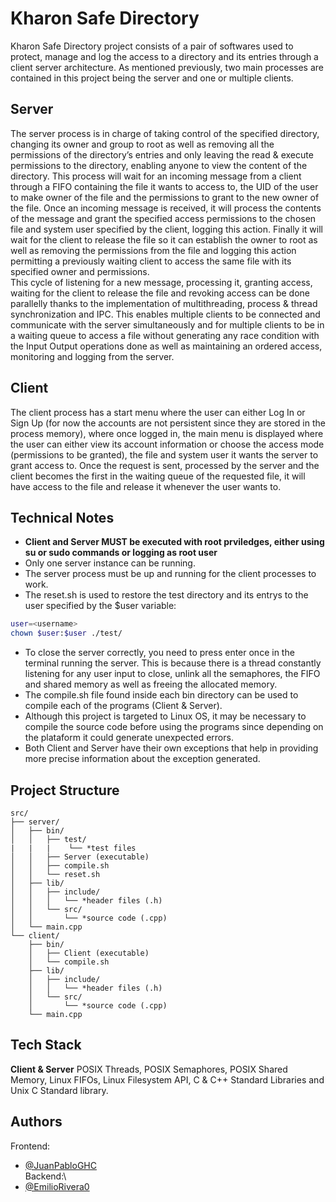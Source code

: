 # Kharon Safe Directory
Kharon Safe Directory project consists of a pair of softwares used to protect, manage and log the access to a directory and its entries through a client server architecture. As mentioned previously, two main processes are contained in this project being the server and one or multiple clients.

## Server
The server process is in charge of taking control of the specified directory, changing its owner and group to root as well as removing all the permissions of the directory’s entries and only leaving the read & execute permissions to the directory, enabling anyone to view the content of the directory. This process will wait for an incoming message from a client through a FIFO containing the file it wants to access to, the UID of the user to make owner of the file and the permissions to grant to the new owner of the file. Once an incoming message is received, it will process the contents of the message and grant the specified access permissions to the chosen file and system user specified by the client, logging this action. Finally it will wait for the client to release the file so it can establish the owner to root as well as removing the permissions from the file and logging this action permitting a previously waiting client to access the same file with its specified owner and permissions.\
This cycle of listening for a new message, processing it, granting access, waiting for the client to release the file and revoking access can be done parallelly thanks to the implementation of multithreading, process & thread synchronization and IPC. This enables multiple clients to be connected and communicate with the server simultaneously and for multiple clients to be in a waiting queue to access a file without generating any race condition with the Input Output operations done as well as maintaining an ordered access, monitoring and logging from the server.

## Client
The client process has a start menu where the user can either Log In or Sign Up (for now the accounts are not persistent since they are stored in the process memory), where once logged in, the main menu is displayed where the user can either view its account information or choose the access mode (permissions to be granted), the file and system user it wants the server to grant access to. Once the request is sent, processed by the server and the client becomes the first in the waiting queue of the requested file, it will have access to the file and release it whenever the user wants to.

## Technical Notes
- **Client and Server MUST be executed with root prviledges, either using su or sudo commands or logging as root user**
- Only one server instance can be running.
- The server process must be up and running for the client processes to work.
- The reset.sh is used to restore the test directory and its entrys to the user specified by the $user variable:
```bash
user=<username>
chown $user:$user ./test/
```
- To close the server correctly, you need to press enter once in the terminal running the server. This is because there is a thread constantly listening for any user input to close, unlink all the semaphores, the FIFO and shared memory as well as freeing the allocated memory.
- The compile.sh file found inside each bin directory can be used to compile each of the programs (Client & Server).
- Although this project is targeted to Linux OS, it may be necessary to compile the source code before using the programs since depending on the plataform it could generate unexpected errors.
- Both Client and Server have their own exceptions that help in providing more precise information about the exception generated.

## Project Structure
```
src/
├── server/
│   ├── bin/
│   │   ├── test/
|   |   |    └── *test files
│   │   ├── Server (executable)
│   │   ├── compile.sh
│   │   └── reset.sh
│   ├── lib/
│   │   ├── include/
│   │   │   └── *header files (.h)
│   │   └── src/
│   │       └── *source code (.cpp)
│   └── main.cpp
└── client/
    ├── bin/
    │   ├── Client (executable)
    │   └── compile.sh
    ├── lib/
    │   ├── include/
    │   │   └── *header files (.h)
    │   └── src/
    │       └── *source code (.cpp)
    └── main.cpp
```

## Tech Stack

**Client & Server** POSIX Threads, POSIX Semaphores, POSIX Shared Memory, Linux FIFOs, Linux Filesystem API, C & C++ Standard Libraries and Unix C Standard library.

## Authors
Frontend:
- [@JuanPabloGHC](https://github.com/JuanPabloGHC)\
Backend:\
- [@EmilioRivera0](https://github.com/EmilioRivera0)
